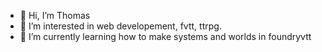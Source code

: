 - 👋 Hi, I’m Thomas
- 👀 I’m interested in web developement, fvtt, ttrpg.
- 🌱 I’m currently learning how to make systems and worlds in foundryvtt

